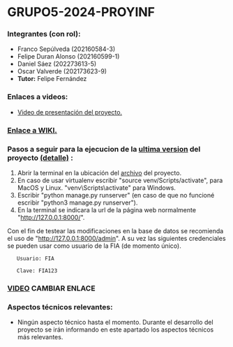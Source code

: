 # GRUPO5-2024-PROYINF
 ### Integrantes (con rol):
- Franco Sepúlveda  (202160584-3)
- Felipe Duran Alonso  (202160599-1)
- Daniel Sáez  (202273613-5)
- Oscar Valverde  (202173623-9)
- **Tutor:** Felipe Fernández
### Enlaces a videos:
*  [Video de presentación del proyecto.](https://www.youtube.com/watch?v=abJau21SDIk)
### [Enlace a WIKI.](https://github.com/Blindas31/GRUPO5-2024-PROYINF/wiki)

### Pasos a seguir para la ejecucion de la [ultima version](https://github.com/Blindas31/GRUPO5-2024-PROYINF/blob/a00452507acbd1d836a747b489f255696b0df5cb/main_H5.zip) del proyecto [(detalle)](https://github.com/Blindas31/GRUPO5-2024-PROYINF/wiki/Avances-de-c%C3%B3digo#quinta-entrega) :

1. Abrir la terminal en la ubicación del [archivo](https://github.com/Blindas31/GRUPO5-2024-PROYINF/blob/a00452507acbd1d836a747b489f255696b0df5cb/main_H5.zip) del proyecto.
2. En caso de usar virtualenv escribir "source venv/Scripts/activate", para MacOS y Linux. "venv\Scripts\activate" para Windows.
3. Escribir "python manage.py runserver" (en caso de que no funcioné escribir "python3 manage.py runserver").
4. En la terminal se indicara la url de la página web normalmente "http://127.0.0.1:8000/".

Con el fin de testear las modificaciones en la base de datos se recomienda el uso de "http://127.0.0.1:8000/admin". A su vez las siguientes credenciales se pueden usar como usuario de la FIA (de momento único).

       Usuario: FIA

       Clave: FIA123

### [VIDEO]() CAMBIAR ENLACE

 ### Aspectos técnicos relevantes:
* Ningún aspecto técnico hasta el momento. Durante el desarrollo del proyecto se irán informando en este apartado los aspectos técnicos más relevantes.
